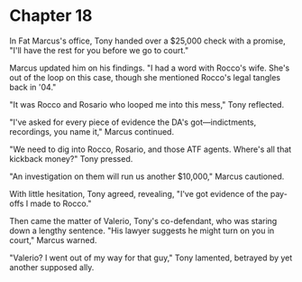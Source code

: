 # Chapter 18
In Fat Marcus's office, Tony handed over a $25,000 check with a promise, "I'll have the rest for you before we go to court."

Marcus updated him on his findings. "I had a word with Rocco's wife. She's out of the loop on this case, though she mentioned Rocco's legal tangles back in '04."

"It was Rocco and Rosario who looped me into this mess," Tony reflected.

"I've asked for every piece of evidence the DA's got—indictments, recordings, you name it," Marcus continued.

"We need to dig into Rocco, Rosario, and those ATF agents. Where's all that kickback money?" Tony pressed.

"An investigation on them will run us another $10,000," Marcus cautioned.

With little hesitation, Tony agreed, revealing, "I've got evidence of the pay-offs I made to Rocco."

Then came the matter of Valerio, Tony's co-defendant, who was staring down a lengthy sentence. "His lawyer suggests he might turn on you in court," Marcus warned.

"Valerio? I went out of my way for that guy," Tony lamented, betrayed by yet another supposed ally.